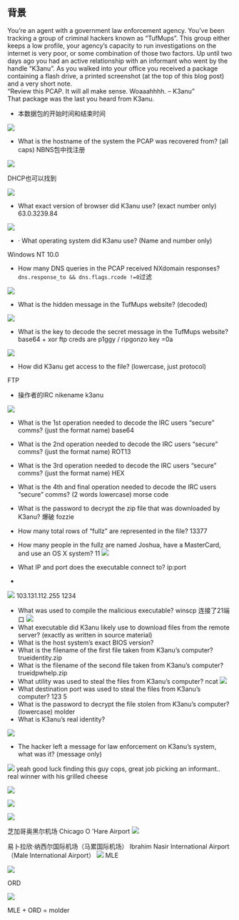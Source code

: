 ## 背景
You’re an agent with a government law enforcement agency. You’ve been tracking a group of criminal hackers known as “TufMups”. This group either keeps a low profile, your agency’s capacity to run investigations on the internet is very poor, or some combination of those two factors. Up until two days ago you had an active relationship with an informant who went by the handle “K3anu”. As you walked into your office you received a package containing a flash drive, a printed screenshot (at the top of this blog post) and a very short note.  
“Review this PCAP. It will all make sense. Woaaahhhh. – K3anu”  
That package was the last you heard from K3anu.

- 本数据包的开始时间和结束时间

![](attachments/Pasted%20image%2020230315101949.png)

- What is the hostname of the system the PCAP was recovered from? (all caps)
NBNS包中找注册

![](attachments/Pasted%20image%2020230315102326.png)

DHCP也可以找到

![](attachments/Pasted%20image%2020230316154655.png)

- What exact version of browser did K3anu use? (exact number only)
63.0.3239.84

![](attachments/Pasted%20image%2020230315094956.png)

- · What operating system did K3anu use? (Name and number only)

Windows NT 10.0

- How many DNS queries in the PCAP received NXdomain responses?
`dns.response_to && dns.flags.rcode !=0`过滤

![](attachments/Pasted%20image%2020230315102717.png)


-  What is the hidden message in the TufMups website? (decoded)

![](attachments/Pasted%20image%2020230315103019.png)

- What is the key to decode the secret message in the TufMups website?
base64 + xor
ftp creds are p1ggy / ripgonzo
key =0a

![](attachments/Pasted%20image%2020230315103346.png)

- How did K3anu get access to the file? (lowercase, just protocol)

FTP

- 操作者的IRC nikename
k3anu

![](attachments/Pasted%20image%2020230315100808.png)

- What is the 1st operation needed to decode the IRC users “secure” comms? (just the format name)
base64

- What is the 2nd operation needed to decode the IRC users “secure” comms? (just the format name)
ROT13

- What is the 3rd operation needed to decode the IRC users “secure” comms? (just the format name)
HEX
- What is the 4th and final operation needed to decode the IRC users “secure” comms? (2 words lowercase)
morse code

- What is the password to decrypt the zip file that was downloaded by K3anu?
爆破
fozzie
- How many total rows of “fullz” are represented in the file?
13377
- How many people in the fullz are named Joshua, have a MasterCard, and use an OS X system?
11
![](attachments/Pasted%20image%2020230315115602.png)

- What IP and port does the executable connect to? ip:port
- 
![](attachments/Pasted%20image%2020230315142327.png)
103.131.112.255 1234
- What was used to compile the malicious executable?
winscp
连接了21端口
![](attachments/Pasted%20image%2020230315142749.png)
- What executable did K3anu likely use to download files from the remote server? (exactly as written in source material)
- What is the host system’s exact BIOS version?
- What is the filename of the first file taken from K3anu’s computer?
trueidentity.zip
- What is the filename of the second file taken from K3anu’s computer?
trueidpwhelp.zip
- What utility was used to steal the files from K3anu’s computer?
ncat
![](attachments/Pasted%20image%2020230315143048.png)
- What destination port was used to steal the files from K3anu’s computer?
123 5
- What is the password to decrypt the file stolen from K3anu’s computer? (lowercase)
molder
- What is K3anu’s real identity?

![](attachments/Pasted%20image%2020230315144907.png)
- The hacker left a message for law enforcement on K3anu’s system, what was it? (message only)

![](attachments/Pasted%20image%2020230315144335.png)
yeah good luck finding this guy cops, great job picking an informant.. real winner with his grilled cheese


![](attachments/Pasted%20image%2020230315144821.png)

![](attachments/Pasted%20image%2020230315144827.png)

![](attachments/Pasted%20image%2020230315145641.png)

芝加哥奥黑尔机场
Chicago O 'Hare Airport
![](attachments/pic2.png)

易卜拉欣·纳西尔国际机场（马累国际机场）
Ibrahim Nasir International Airport（Male International Airport）
![](attachments/pic1.jpg)
MLE

![](attachments/Pasted%20image%2020230315150614.png)

ORD

![](attachments/Pasted%20image%2020230315150701.png)

MLE + ORD = molder
